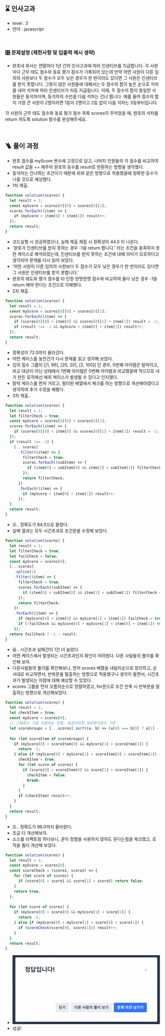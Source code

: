 ## ⌛️ 인사고과

- level : 3
- 언어 : javascript

<br/>

### 🎛 문제설명 (제한사항 및 입출력 예시 생략)

- 완호네 회사는 연말마다 1년 간의 인사고과에 따라 인센티브를 지급합니다. 각 사원마다 근무 태도 점수와 동료 평가 점수가 기록되어 있는데 만약 어떤 사원이 다른 임의의 사원보다 두 점수가 모두 낮은 경우가 한 번이라도 있다면 그 사원은 인센티브를 받지 못합니다. 그렇지 않은 사원들에 대해서는 두 점수의 합이 높은 순으로 석차를 내어 석차에 따라 인센티브가 차등 지급됩니다. 이때, 두 점수의 합이 동일한 사원들은 동석차이며, 동석차의 수만큼 다음 석차는 건너 뜁니다. 예를 들어 점수의 합이 가장 큰 사원이 2명이라면 1등이 2명이고 2등 없이 다음 석차는 3등부터입니다.

각 사원의 근무 태도 점수와 동료 평가 점수 목록 scores이 주어졌을 때, 완호의 석차를 return 하도록 solution 함수를 완성해주세요.

<br/>

## 🪜 풀이 과정

- 완호 점수를 myScore 변수에 고정으로 담고, 나머지 인원들의 각 점수를 비교하여 result 값을 ++ 해주어 완호의 등수를 result로 반환하는 방향을 생각했다.
- 동석차는 건너뛰는 조건이기 때문에 위와 같은 방향으로 적용했을때 정확한 등수가 나올 것으로 예상했다.
- 1차 제출.

```js
function solution(scores) {
  let result = 1;
  const myScore = scores[0][0] + scores[0][1];
  scores.forEach((item) => {
    if (myScore < item[0] + item[1]) result++;
  });
  return result;
}
```

- 코드실행 시 성공하였으나, 실제 제출 채점 시 정확성이 44.0 이 나온다.
- '완호가 인센티브를 받지 못하는 경우 -1을 return 합니다.' 라는 조건을 충족하지 못한 케이스로 해석되었는데, 인센티브를 받지 못하는 조건에 대해 의미가 모호하다고 생각되어 문제를 다시 읽어 보았다.
- '어떤 사원이 다른 임의의 사원보다 두 점수가 모두 낮은 경우가 한 번이라도 있다면 그 사원은 인센티브를 받지 못합니다.'
- 완호의 태도와 평가 점수를 타 인원 한명한명 점수와 비교하여 둘다 낮은 경우 -1을 return 해야 한다는 조건으로 이해했다.
- 2차 제출.

```js
function solution(scores) {
  let result = 1;
  const myScore = scores[0][0] + scores[0][1];
  scores.forEach((item) => {
    if (scores[0][0] < item[0] && scores[0][1] < item[1]) result = -1;
    if (result !== -1 && myScore < item[0] + item[1]) result++;
  });
  return result;
}
```

- 정확성이 72.0까지 올라갔다.
- 어떤 케이스를 놓친건가 다시 문제를 읽고 생각해 보았다.
- 임의 점수 그룹이 [[1, 99], [20, 20], [2, 100]] 인 경우, 0번째 아이템은 탈락이고, 비교 대상이 아닌 상태에서 1번째 아이템은 0번째 아이템과 비교했을때 작으므로 내가 만든 로직에선 예외 케이스가 발생될 수 있다고 인지했다.
- 탈락 케이스를 먼저 거르고, 필터된 배열에서 체크를 하는 방향으로 개선해야겠다고 생각하여 추가 수정을 해봤다.
- 3차 제출..

```js
function solution(scores) {
  let result = 1;
  let filterCheck = true;
  const myScore = scores[0][0] + scores[0][1];
  scores.forEach((item) => {
    if (scores[0][0] < item[0] && scores[0][1] < item[1]) result = -1;
  });
  if (result !== -1) {
    [...scores]
      .filter((item) => {
        filterCheck = true;
        scores.forEach((subItem) => {
          if (item[0] < subItem[0] && item[1] < subItem[1]) filterCheck = false;
        });
        return filterCheck;
      })
      .forEach((item) => {
        if (myScore < item[0] + item[1]) result++;
      });
  }
  return result;
}
```

- 오.. 정확도가 84.0으로 올랐다.
- 실패 결과는 모두 시간초과로 조건문을 수정해 보았다.

```js
function solution(scores) {
  let result = 1;
  let filterCheck = true;
  let failCheck = false;
  const myScore = scores[0];
  [...scores]
    .splice(1)
    .filter((item) => {
      filterCheck = true;
      scores.forEach((subItem) => {
        if (item[0] < subItem[0] && item[1] < subItem[1]) filterCheck = false;
      });
      return filterCheck;
    })
    .forEach((item) => {
      if (myScore[0] < item[0] && myScore[1] < item[1]) failCheck = true;
      if (!failCheck && myScore[0] + myScore[1] < item[0] + item[1]) result++;
    });
  return failCheck ? -1 : result;
}
```

- 음.. 시간초과 실패건이 1건 더 늘었다.
- 어떤 케이스에서 발생되는 시간초과인지 확인이 어려웠다. 다른 사람들의 풀이를 확인해 보자.
- 다른사람들의 풀이를 확인해보니, 먼저 scores 배열을 내림차순으로 정리하고, 순서대로 비교하면서, 반복문을 탈출하는 방향으로 적용했구나 생각이 들면서, 시간초과가 발생되는 지점에 대해 예상할 수 있었다.
- scores 그룹을 먼저 오름차순으로 정렬하였고, for문으로 조건 만족 시 반복문을 탈출하는 방향으로 개선해보았다.

```js
function solution(scores) {
  let result = 1;
  let checkItem = true;
  const myScore = scores[0];
  // 근태점수 기준 오름차순 정렬, 동점이라면 동료평가점수 기준.
  let scoreGroups = [...scores].sort((a, b) => (a[0] === b[0] ? a[1] - b[1] : b[0] - a[0]));

  for (let scoreItem of scoreGroups) {
    if (myScore[0] < scoreItem[0] && myScore[1] < scoreItem[1]) {
      return -1;
    } else if (myScore[0] + myScore[1] < scoreItem[0] + scoreItem[1]) {
      checkItem = true;
      for (let score of scores) {
        if (score[0] > scoreItem[0] && score[1] > scoreItem[1]) {
          checkItem = false;
          break;
        }
      }
      if (checkItem) result++;
    }
  }
  return result;
}
```

- 오.. 정확도가 96.0까지 올라왔다.
- 조금 더 개선해보자.
- 소스를 리펙토링 하다보니, 굳이 정렬을 사용하지 않아도 된다는점을 체크했고, 로직을 좀더 개선해 보았다.

```js
function solution(scores) {
  let result = 1;
  const myScore = scores[0];
  const scoreCheck = (score1, score2) => {
    for (let score of scores) {
      if (score[0] > score1 && score[1] > score2) return false;
    }
    return true;
  };

  for (let score of scores) {
    if (myScore[0] < score[0] && myScore[1] < score[1]) {
      return -1;
    } else if (myScore[0] + myScore[1] < score[0] + score[1]) {
      if (scoreCheck(score[0], score[1])) result++;
    }
  }
  return result;
}
```

- <img src=".docs/20230302_01.png" alt="" />
- 성공!
